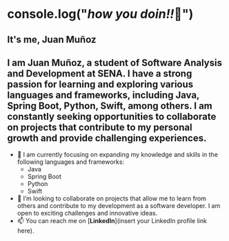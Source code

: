 # console.log("_how you doin!!_👋")
## It's me, Juan Muñoz

I am Juan Muñoz, a student of Software Analysis and Development at SENA. I have a strong passion for learning and exploring various languages and frameworks, including Java, Spring Boot, Python, Swift, among others. I am constantly seeking opportunities to collaborate on projects that contribute to my personal growth and provide challenging experiences.
---

- 🌱 I am currently focusing on expanding my knowledge and skills in the following languages and frameworks:
  - Java
  - Spring Boot
  - Python
  - Swift
- 💞️ I’m looking to collaborate on  projects that allow me to learn from others and contribute to my development as a software developer. I am open to exciting challenges and innovative ideas.
- 📫 You can reach me on [**LinkedIn**](insert your LinkedIn profile link here).

<!---
JuanoMunoz/JuanoMunoz is a ✨ special ✨ repository because its `README.md` (this file) appears on your GitHub profile.
You can click the Preview link to take a look at your changes.
--->
